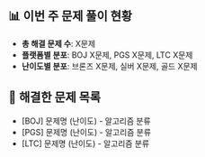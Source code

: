 ## 📊 이번 주 문제 풀이 현황

- **총 해결 문제 수**: X문제
- **플랫폼별 분포**: BOJ X문제, PGS X문제, LTC X문제
- **난이도별 분포**: 브론즈 X문제, 실버 X문제, 골드 X문제

## 🧩 해결한 문제 목록

- [BOJ] 문제명 (난이도) - 알고리즘 분류
- [PGS] 문제명 (난이도) - 알고리즘 분류
- [LTC] 문제명 (난이도) - 알고리즘 분류
